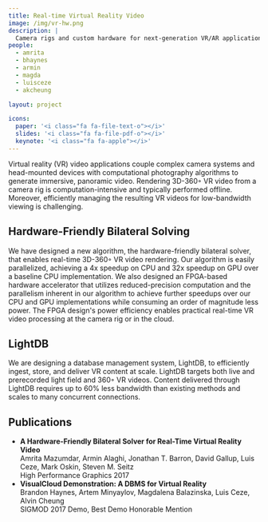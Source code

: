 ```yaml
---
title: Real-time Virtual Reality Video
image: /img/vr-hw.png
description: |
  Camera rigs and custom hardware for next-generation VR/AR applications.
people:
  - amrita
  - bhaynes
  - armin
  - magda
  - luisceze
  - akcheung

layout: project

icons:
  paper: '<i class="fa fa-file-text-o"></i>'
  slides: '<i class="fa fa-file-pdf-o"></i>'
  keynote: '<i class="fa fa-apple"></i>'
---
```

Virtual reality (VR) video applications couple complex camera systems and head-mounted devices with computational photography algorithms to generate immersive, panoramic video.
Rendering 3D-360◦ VR video from a camera rig is computation-intensive and typically performed offline.
Moreover, efficiently managing the resulting VR videos for low-bandwidth viewing is challenging.

## Hardware-Friendly Bilateral Solving
We have designed a new algorithm, the hardware-friendly bilateral solver, that enables real-time 3D-360◦ VR video rendering.
Our algorithm is easily parallelized, achieving a 4x speedup on CPU and 32x speedup on GPU over a baseline CPU implementation.
We also designed an FPGA-based hardware accelerator that utilizes reduced-precision computation and the parallelism inherent in our algorithm to achieve further speedups over our CPU and GPU implementations while consuming an order of magnitude less power.
The FPGA design's power efficiency enables practical real-time VR video processing at the camera rig or in the cloud.

## LightDB
We are designing a database management system, LightDB, to efficiently ingest, store, and deliver VR content at scale.
LightDB targets both live and prerecorded light field and 360◦ VR videos.
Content delivered through LightDB requires up to 60% less bandwidth than existing methods and scales to many concurrent connections.


## Publications

- **A Hardware-Friendly Bilateral Solver for Real-Time Virtual Reality Video**<br/>
  Amrita Mazumdar, Armin Alaghi, Jonathan T. Barron, David Gallup, Luis Ceze, Mark Oskin, Steven M. Seitz<br/>
  High Performance Graphics 2017
- **VisualCloud Demonstration: A DBMS for Virtual Reality**<br/>
  Brandon Haynes, Artem Minyaylov, Magdalena Balazinska, Luis Ceze, Alvin Cheung<br/>
  SIGMOD 2017 Demo, Best Demo Honorable Mention
